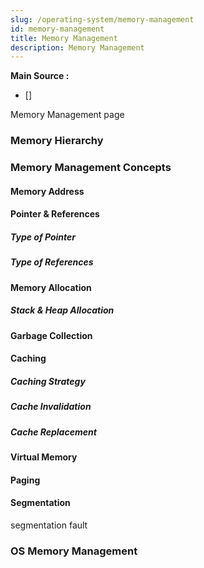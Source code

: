 ```yaml
---
slug: /operating-system/memory-management
id: memory-management
title: Memory Management
description: Memory Management
---
```


**Main Source :**

- []

Memory Management page

### Memory Hierarchy

### Memory Management Concepts

#### Memory Address

#### Pointer & References

##### Type of Pointer

##### Type of References

#### Memory Allocation

##### Stack & Heap Allocation

#### Garbage Collection

#### Caching

##### Caching Strategy

##### Cache Invalidation

##### Cache Replacement

#### Virtual Memory

#### Paging

#### Segmentation

segmentation fault

### OS Memory Management
